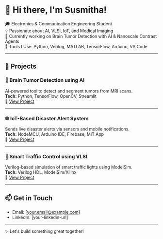 
# 👋 Hi there, I'm Susmitha!

🎓 Electronics & Communication Engineering Student  
💡 Passionate about AI, VLSI, IoT, and Medical Imaging  
🚀 Currently working on Brain Tumor Detection with AI & Nanoscale Contrast Agents  
🔧 Tools I Use: Python, Verilog, MATLAB, TensorFlow, Arduino, VS Code  

---

## 🌟 Projects

### 🧠 Brain Tumor Detection using AI
AI-powered tool to detect and segment tumors from MRI scans.  
**Tech:** Python, TensorFlow, OpenCV, Streamlit  
🔗 [View Project](#)

---

### 🌐 IoT-Based Disaster Alert System
Sends live disaster alerts via sensors and mobile notifications.  
**Tech:** NodeMCU, Arduino IDE, Firebase, MIT App  
🔗 [View Project](#)

---

### 🔬 Smart Traffic Control using VLSI
Verilog-based simulation of smart traffic lights using ModelSim.  
**Tech:** Verilog HDL, ModelSim/Xilinx  
🔗 [View Project](#)

---

## 📫 Get in Touch
- Email: [your.email@example.com]
- LinkedIn: [your-linkedin-url]

---
✨ Let's build something great together!
